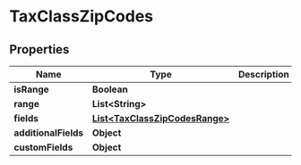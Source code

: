 

# TaxClassZipCodes

## Properties

Name | Type | Description | Notes
------------ | ------------- | ------------- | -------------
**isRange** | **Boolean** |  |  [optional]
**range** | **List&lt;String&gt;** |  |  [optional]
**fields** | [**List&lt;TaxClassZipCodesRange&gt;**](TaxClassZipCodesRange.md) |  |  [optional]
**additionalFields** | **Object** |  |  [optional]
**customFields** | **Object** |  |  [optional]




